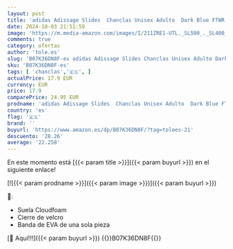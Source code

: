 ```yaml
---
layout: post
title: 'adidas Adissage Slides  Chanclas Unisex Adulto  Dark Blue FTWR White Dark Blue  40 1/2 EU'
date: 2024-10-03 21:51:59
image: 'https://m.media-amazon.com/images/I/211ZRE1-UTL._SL500_._SL400_.jpg'
comments: true
category: ofertas
author: 'tole.es'
slug: 'B07K36DN8F-es adidas Adissage Slides Chanclas Unisex Adulto Dark Blue...'
sku: 'B07K36DN8F-es'
tags: [ 'chanclas','🇪🇸', ]
actualPrice: 17.9 EUR
currency: EUR
price: 17.9
comparePrice: 24.95 EUR
prodname: 'adidas Adissage Slides  Chanclas Unisex Adulto  Dark Blue FTWR White Dark Blue  40 1/2 EU'
country: 'es'
flag: '🇪🇸'
brand: ''
buyurl: 'https://www.amazon.es/dp/B07K36DN8F/?tag=tolees-21'
descuento: '28.26'
average: '22.258'
---
```


En este momento está [{{< param title >}}]({{< param buyurl >}}) en el siguiente enlace!

[![{{< param prodname >}}]({{< param image >}})]({{< param buyurl >}})

🔎:

- Suela Cloudfoam
- Cierre de velcro
- Banda de EVA de una sola pieza

[🛒 Aquí!!!]({{< param buyurl >}})
{{<world>}}B07K36DN8F{{</world>}}
